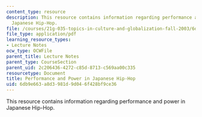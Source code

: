 ```yaml
---
content_type: resource
description: This resource contains information regarding performance and power in
  Japanese Hip-Hop.
file: /courses/21g-035-topics-in-culture-and-globalization-fall-2003/6db9e663a8d3981d9d046f428bf9ce36_MIT21G_035F03_l05.pdf
file_type: application/pdf
learning_resource_types:
- Lecture Notes
ocw_type: OCWFile
parent_title: Lecture Notes
parent_type: CourseSection
parent_uid: 2c206436-4272-c85d-8713-c569aa00c335
resourcetype: Document
title: Performance and Power in Japanese Hip-Hop
uid: 6db9e663-a8d3-981d-9d04-6f428bf9ce36
---
```

This resource contains information regarding performance and power in Japanese Hip-Hop.

